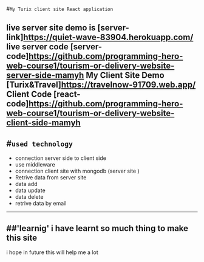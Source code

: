 #`My Turix client site React application `

 live server site  demo is [server-link]https://quiet-wave-83904.herokuapp.com/
 live server code [server-code]https://github.com/programming-hero-web-course1/tourism-or-delivery-website-server-side-mamyh
 My Client Site Demo [Turix&Travel]https://travelnow-91709.web.app/
 Client Code [react-code]https://github.com/programming-hero-web-course1/tourism-or-delivery-website-client-side-mamyh
------------------------------
 #`used technology `
-----------------------------
- connection server side to client side 
-  use middleware 
- connection client site with mongodb (server site )
- Retrive data from server site
- data add
- data update 
- data delete
- retrive data by email



---------------------------------------------------
##'learnig'
  i have learnt so much thing to make this site 
  ------------------------------------------------
  i hope in future this will help me a lot 